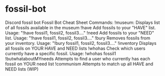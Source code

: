 # fossil-bot
Discord fossil bot
Fossil Bot Cheat Sheet
Commands:
!museum:
Displays list of all fossils available in the museum
!have
Add fossils to your "HAVE" list. Usage: "!have fossil1, fossil2, fossil3...."
!need
Add fossils to your "NEED" list. Usage: "!have fossil1, fossil2, fossil3...."
!bury
Removes fossils from your inventory. Usage: "!bury fossil1, fossil2, fossil3...."
!inventory
Displays all fossils on YOUR HAVE and NEED lists
!whohas <fossil>
Check which users currently have a specific fossil. Usage: !whohas fossil1
!butwhataboutMYneeds
Attempts to find a user who currently has each fossil on YOUR need list
!communism
Attempts to match up all HAVE and NEED lists (WIP)
